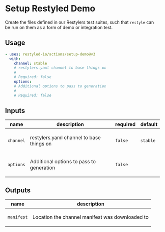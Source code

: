 # Setup Restyled Demo

Create the files defined in our Restylers test suites, such that `restyle` can
be run on them as a form of demo or integration test.

## Usage

```yaml
- uses: restyled-io/actions/setup-demo@v3
  with:
    channel: stable
    # restylers.yaml channel to base things on
    #
    # Required: false
    options:
    # Additional options to pass to generation
    #
    # Required: false
```

## Inputs

| name      | description                                     | required | default  |
| --------- | ----------------------------------------------- | -------- | -------- |
| `channel` | <p>restylers.yaml channel to base things on</p> | `false`  | `stable` |
| `options` | <p>Additional options to pass to generation</p> | `false`  |          |

## Outputs

| name       | description                                            |
| ---------- | ------------------------------------------------------ |
| `manifest` | <p>Location the channel manifest was downloaded to</p> |
